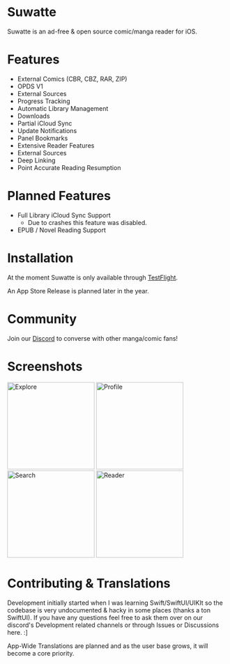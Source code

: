 # Suwatte

Suwatte is an ad-free & open source comic/manga reader for iOS. 

# Features
- External Comics (CBR, CBZ, RAR, ZIP)
- OPDS V1
- External Sources
- Progress Tracking
- Automatic Library Management
- Downloads
- Partial iCloud Sync
- Update Notifications
- Panel Bookmarks
- Extensive Reader Features
- External Sources
- Deep Linking
- Point Accurate Reading Resumption

# Planned Features
- Full Library iCloud Sync Support
  - Due to crashes this feature was disabled.
- EPUB / Novel Reading Support

# Installation
At the moment Suwatte is only available through [TestFlight](https://testflight.apple.com/join/qDyYMTLJ).

An App Store Release is planned later in the year.

# Community
Join our [Discord](https://discord.gg/8wmkXsT6h5) to converse with other manga/comic fans!

# Screenshots

<div>
<img src="https://user-images.githubusercontent.com/50926838/161845631-86bcbc13-7f70-481c-b9d4-50aad1fb5081.jpeg" alt="Explore" width="200"/>
<img src="https://user-images.githubusercontent.com/50926838/161845638-13e25bda-0c0f-42b7-aa8c-1cecb6cde1cc.jpeg" alt="Profile" width="200"/>
<img src="https://user-images.githubusercontent.com/50926838/161845648-421fa1da-d44e-414e-9bed-9584d6972649.jpeg" alt="Search" width="200"/>
<img src="https://user-images.githubusercontent.com/50926838/161845652-f4f6dda4-cd7f-4c18-90cf-5110e01ac965.jpeg" alt="Reader" width="200"/>
<div>

# Contributing & Translations
Development initially started when I was learning Swift/SwiftUI/UIKIt so the codebase is very undocumented & hacky in some places (thanks a ton SwiftUI). If you have any questions feel free to ask them over on our discord's Development related channels or through Issues or Discussions here. :]


App-Wide Translations are planned and as the user base grows, it will become a core priority.
